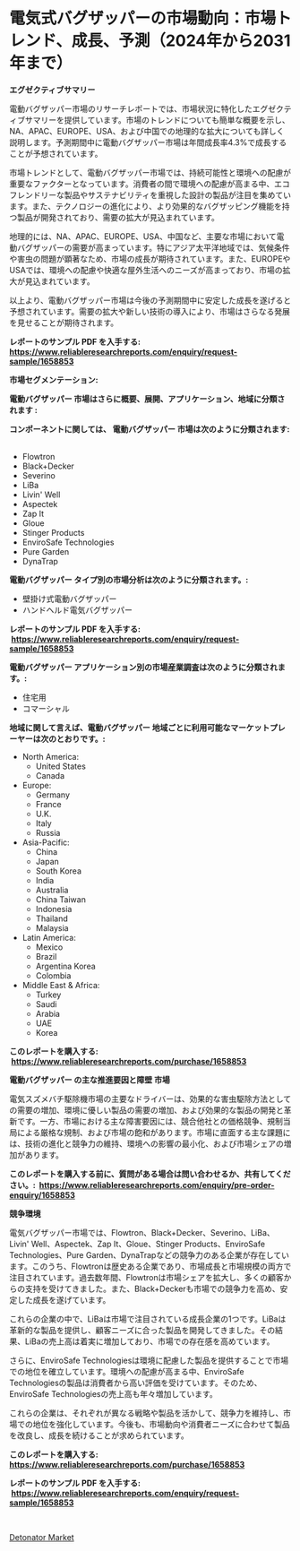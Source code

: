 <p><h1>電気式バグザッパーの市場動向：市場トレンド、成長、予測（2024年から2031年まで）</h1></p><p><strong>エグゼクティブサマリー</strong></p>
<p><p>電動バグザッパー市場のリサーチレポートでは、市場状況に特化したエグゼクティブサマリーを提供しています。市場のトレンドについても簡単な概要を示し、NA、APAC、EUROPE、USA、および中国での地理的な拡大についても詳しく説明します。予測期間中に電動バグザッパー市場は年間成長率4.3%で成長することが予想されています。</p><p>市場トレンドとして、電動バグザッパー市場では、持続可能性と環境への配慮が重要なファクターとなっています。消費者の間で環境への配慮が高まる中、エコフレンドリーな製品やサステナビリティを重視した設計の製品が注目を集めています。また、テクノロジーの進化により、より効果的なバグザッピング機能を持つ製品が開発されており、需要の拡大が見込まれています。</p><p>地理的には、NA、APAC、EUROPE、USA、中国など、主要な市場において電動バグザッパーの需要が高まっています。特にアジア太平洋地域では、気候条件や害虫の問題が顕著なため、市場の成長が期待されています。また、EUROPEやUSAでは、環境への配慮や快適な屋外生活へのニーズが高まっており、市場の拡大が見込まれています。</p><p>以上より、電動バグザッパー市場は今後の予測期間中に安定した成長を遂げると予想されています。需要の拡大や新しい技術の導入により、市場はさらなる発展を見せることが期待されます。</p></p>
<p><strong>レポートのサンプル PDF を入手する: <a href="https://www.reliableresearchreports.com/enquiry/request-sample/1658853">https://www.reliableresearchreports.com/enquiry/request-sample/1658853</a></strong></p>
<p><strong>市場セグメンテーション:</strong></p>
<p><strong> 電動バグザッパー 市場はさらに概要、展開、アプリケーション、地域に分類されます :</strong></p>
<p><strong>コンポーネントに関しては、 電動バグザッパー 市場は次のように分類されます: &nbsp;</strong></p>
<p><ul><li>Flowtron</li><li>Black+Decker</li><li>Severino</li><li>LiBa</li><li>Livin' Well</li><li>Aspectek</li><li>Zap It</li><li>Gloue</li><li>Stinger Products</li><li>EnviroSafe Technologies</li><li>Pure Garden</li><li>DynaTrap</li></ul></p>
<p><strong> 電動バグザッパー タイプ別の市場分析は次のように分類されます。:</strong></p>
<p><ul><li>壁掛け式電動バグザッパー</li><li>ハンドヘルド電気バグザッパー</li></ul></p>
<p><strong>レポートのサンプル PDF を入手する: &nbsp;<a href="https://www.reliableresearchreports.com/enquiry/request-sample/1658853">https://www.reliableresearchreports.com/enquiry/request-sample/1658853</a></strong></p>
<p><strong> 電動バグザッパー アプリケーション別の市場産業調査は次のように分類されます。:</strong></p>
<p><ul><li>住宅用</li><li>コマーシャル</li></ul></p>
<p><strong>地域に関して言えば、電動バグザッパー 地域ごとに利用可能なマーケットプレーヤーは次のとおりです。:</strong></p>
<p><ul>
    <li>
        North America:
        <ul>
            <li>United States</li>
            <li>Canada</li>
        </ul>
    </li>
    <li>
        Europe:
        <ul>
            <li>Germany</li>
            <li>France</li>
            <li>U.K.</li>
            <li>Italy</li>
            <li>Russia</li>
        </ul>
    </li>
    <li>
        Asia-Pacific:
        <ul>
            <li>China</li>
            <li>Japan</li>
            <li>South Korea</li>
            <li>India</li>
            <li>Australia</li>
            <li>China Taiwan</li>
            <li>Indonesia</li>
            <li>Thailand</li>
            <li>Malaysia</li>
        </ul>
    </li>
    <li>
        Latin America:
        <ul>
            <li>Mexico</li>
            <li>Brazil</li>
            <li>Argentina Korea</li>
            <li>Colombia</li>
        </ul>
    </li>
    <li>
        Middle East & Africa:
        <ul>
            <li>Turkey</li>
            <li>Saudi</li>
            <li>Arabia</li>
            <li>UAE</li>
            <li>Korea</li>
        </ul>
    </li>
    </ul></p>
<p><strong>このレポートを購入する: &nbsp;<a href="https://www.reliableresearchreports.com/purchase/1658853">https://www.reliableresearchreports.com/purchase/1658853</a></strong></p>
<p><strong>電動バグザッパー の主な推進要因と障壁 市場</strong></p>
<p><p>電気スズメバチ駆除機市場の主要なドライバーは、効果的な害虫駆除方法としての需要の増加、環境に優しい製品の需要の増加、および効果的な製品の開発と革新です。一方、市場における主な障害要因には、競合他社との価格競争、規制当局による厳格な規制、および市場の飽和があります。市場に直面する主な課題には、技術の進化と競争力の維持、環境への影響の最小化、および市場シェアの増加があります。</p></p>
<p><strong>このレポートを購入する前に、質問がある場合は問い合わせるか、共有してください。:&nbsp; <a href="https://www.reliableresearchreports.com/enquiry/pre-order-enquiry/1658853">https://www.reliableresearchreports.com/enquiry/pre-order-enquiry/1658853</a></strong></p>
<p><strong>競争環境</strong></p>
<p><p>電気バグザッパー市場では、Flowtron、Black+Decker、Severino、LiBa、Livin' Well、Aspectek、Zap It、Gloue、Stinger Products、EnviroSafe Technologies、Pure Garden、DynaTrapなどの競争力のある企業が存在しています。このうち、Flowtronは歴史ある企業であり、市場成長と市場規模の両方で注目されています。過去数年間、Flowtronは市場シェアを拡大し、多くの顧客からの支持を受けてきました。また、Black+Deckerも市場での競争力を高め、安定した成長を遂げています。</p><p>これらの企業の中で、LiBaは市場で注目されている成長企業の1つです。LiBaは革新的な製品を提供し、顧客ニーズに合った製品を開発してきました。その結果、LiBaの売上高は着実に増加しており、市場での存在感を高めています。</p><p>さらに、EnviroSafe Technologiesは環境に配慮した製品を提供することで市場での地位を確立しています。環境への配慮が高まる中、EnviroSafe Technologiesの製品は消費者から高い評価を受けています。そのため、EnviroSafe Technologiesの売上高も年々増加しています。</p><p>これらの企業は、それぞれが異なる戦略や製品を活かして、競争力を維持し、市場での地位を強化しています。今後も、市場動向や消費者ニーズに合わせて製品を改良し、成長を続けることが求められています。</p></p>
<p><strong>このレポートを購入する: &nbsp; <a href="https://www.reliableresearchreports.com/purchase/1658853">https://www.reliableresearchreports.com/purchase/1658853</a></strong></p>
<p><strong>レポートのサンプル PDF を入手する: &nbsp;<a href="https://www.reliableresearchreports.com/enquiry/request-sample/1658853">https://www.reliableresearchreports.com/enquiry/request-sample/1658853</a></strong><strong></strong></p>
<p>&nbsp;</p>
<p><p><a href="https://github.com/YashRP12/Market-Research-Report-List-4/blob/main/detonator-market.md">Detonator Market</a></p></p>